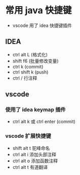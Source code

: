 # 常用 java 快捷键

- vscode 用了 idea 快捷键插件

## IDEA

- ctrl alt L (格式化)
- shift f6 (批量修改变量)
- ctrl k (commit)
- ctrl shift k (push)
- ctrl / 行注释

## vscode

### 使用了 idea keymap 插件

- ctrl alt k 或 ctrl enter (commit)

### vscode 扩展快捷键

- shift alt t 驼峰命名
- ctrl alt i 添加头部注释
- ctrl alt o 添加函数注释
- ctrl alt t 有道翻译
